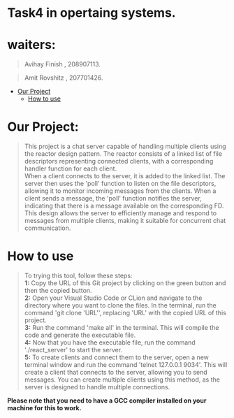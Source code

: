# Task4 in opertaing systems.

# waiters:
> Avihay Finish , 208907113.

> Amit Rovshitz , 207701426.

- [Our Project](#our-project)
    - [How to use](#how-to-use)
    
# Our Project:

> This project is a chat server capable of handling multiple clients using the reactor design pattern. The reactor consists of a linked list of file descriptors representing connected clients, with a corresponding handler function for each client. <br>
> When a client connects to the server, it is added to the linked list. The server then uses the 'poll' function to listen on the file descriptors, allowing it to monitor incoming messages from the clients. When a client sends a message, the 'poll' function notifies the server, indicating that there is a message available on the corresponding FD. <br> 
> This design allows the server to efficiently manage and respond to messages from multiple clients, making it suitable for concurrent chat communication. <br>  

# How to use

> To trying this tool, follow these steps: <br>
> **1:** Copy the URL of this Git project by clicking on the green button and then the copied button. <br>
> **2:** Open your Visual Studio Code or CLion and navigate to the directory where you want to clone the files. In the terminal, run the command 'git clone 'URL'', replacing 'URL' with the copied URL of this project. <br>
> **3:** Run the command 'make all' in the terminal. This will compile the code and generate the executable file. <br>
> **4:** Now that you have the executable file, run the command './react_server' to start the server. <br>
> **5:** To create clients and connect them to the server, open a new terminal window and run the command 'telnet 127.0.0.1 9034'. This will create a client that connects to the server, allowing you to send messages. You can create multiple clients using this method, as the server is designed to handle multiple connections. <br>

**Please note that you need to have a GCC compiler installed on your machine for this to work.**
